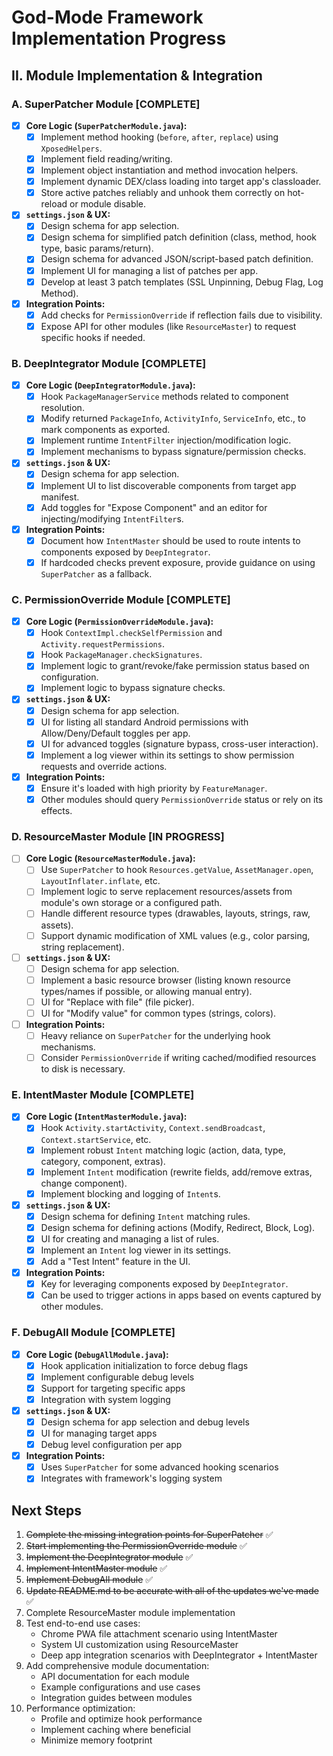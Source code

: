 # God-Mode Framework Implementation Progress

## II. Module Implementation & Integration

### A. SuperPatcher Module [COMPLETE]
*   [x] **Core Logic (`SuperPatcherModule.java`):**
    *   [x] Implement method hooking (`before`, `after`, `replace`) using `XposedHelpers`.
    *   [x] Implement field reading/writing.
    *   [x] Implement object instantiation and method invocation helpers.
    *   [x] Implement dynamic DEX/class loading into target app's classloader.
    *   [x] Store active patches reliably and unhook them correctly on hot-reload or module disable.
*   [x] **`settings.json` & UX:**
    *   [x] Design schema for app selection.
    *   [x] Design schema for simplified patch definition (class, method, hook type, basic params/return).
    *   [x] Design schema for advanced JSON/script-based patch definition.
    *   [x] Implement UI for managing a list of patches per app.
    *   [x] Develop at least 3 patch templates (SSL Unpinning, Debug Flag, Log Method).
*   [x] **Integration Points:**
    *   [x] Add checks for `PermissionOverride` if reflection fails due to visibility.
    *   [x] Expose API for other modules (like `ResourceMaster`) to request specific hooks if needed.

### B. DeepIntegrator Module [COMPLETE]
*   [x] **Core Logic (`DeepIntegratorModule.java`):**
    *   [x] Hook `PackageManagerService` methods related to component resolution.
    *   [x] Modify returned `PackageInfo`, `ActivityInfo`, `ServiceInfo`, etc., to mark components as exported.
    *   [x] Implement runtime `IntentFilter` injection/modification logic.
    *   [x] Implement mechanisms to bypass signature/permission checks.
*   [x] **`settings.json` & UX:**
    *   [x] Design schema for app selection.
    *   [x] Implement UI to list discoverable components from target app manifest.
    *   [x] Add toggles for "Expose Component" and an editor for injecting/modifying `IntentFilter`s.
*   [x] **Integration Points:**
    *   [x] Document how `IntentMaster` should be used to route intents to components exposed by `DeepIntegrator`.
    *   [x] If hardcoded checks prevent exposure, provide guidance on using `SuperPatcher` as a fallback.

### C. PermissionOverride Module [COMPLETE]
*   [x] **Core Logic (`PermissionOverrideModule.java`):**
    *   [x] Hook `ContextImpl.checkSelfPermission` and `Activity.requestPermissions`.
    *   [x] Hook `PackageManager.checkSignatures`.
    *   [x] Implement logic to grant/revoke/fake permission status based on configuration.
    *   [x] Implement logic to bypass signature checks.
*   [x] **`settings.json` & UX:**
    *   [x] Design schema for app selection.
    *   [x] UI for listing all standard Android permissions with Allow/Deny/Default toggles per app.
    *   [x] UI for advanced toggles (signature bypass, cross-user interaction).
    *   [x] Implement a log viewer within its settings to show permission requests and override actions.
*   [x] **Integration Points:**
    *   [x] Ensure it's loaded with high priority by `FeatureManager`.
    *   [x] Other modules should query `PermissionOverride` status or rely on its effects.

### D. ResourceMaster Module [IN PROGRESS]
*   [ ] **Core Logic (`ResourceMasterModule.java`):**
    *   [ ] Use `SuperPatcher` to hook `Resources.getValue`, `AssetManager.open`, `LayoutInflater.inflate`, etc.
    *   [ ] Implement logic to serve replacement resources/assets from module's own storage or a configured path.
    *   [ ] Handle different resource types (drawables, layouts, strings, raw, assets).
    *   [ ] Support dynamic modification of XML values (e.g., color parsing, string replacement).
*   [ ] **`settings.json` & UX:**
    *   [ ] Design schema for app selection.
    *   [ ] Implement a basic resource browser (listing known resource types/names if possible, or allowing manual entry).
    *   [ ] UI for "Replace with file" (file picker).
    *   [ ] UI for "Modify value" for common types (strings, colors).
*   [ ] **Integration Points:**
    *   [ ] Heavy reliance on `SuperPatcher` for the underlying hook mechanisms.
    *   [ ] Consider `PermissionOverride` if writing cached/modified resources to disk is necessary.

### E. IntentMaster Module [COMPLETE]
*   [x] **Core Logic (`IntentMasterModule.java`):**
    *   [x] Hook `Activity.startActivity`, `Context.sendBroadcast`, `Context.startService`, etc.
    *   [x] Implement robust `Intent` matching logic (action, data, type, category, component, extras).
    *   [x] Implement `Intent` modification (rewrite fields, add/remove extras, change component).
    *   [x] Implement blocking and logging of `Intent`s.
*   [x] **`settings.json` & UX:**
    *   [x] Design schema for defining `Intent` matching rules.
    *   [x] Design schema for defining actions (Modify, Redirect, Block, Log).
    *   [x] UI for creating and managing a list of rules.
    *   [x] Implement an `Intent` log viewer in its settings.
    *   [x] Add a "Test Intent" feature in the UI.
*   [x] **Integration Points:**
    *   [x] Key for leveraging components exposed by `DeepIntegrator`.
    *   [x] Can be used to trigger actions in apps based on events captured by other modules.

### F. DebugAll Module [COMPLETE]
*   [x] **Core Logic (`DebugAllModule.java`):**
    *   [x] Hook application initialization to force debug flags
    *   [x] Implement configurable debug levels
    *   [x] Support for targeting specific apps
    *   [x] Integration with system logging
*   [x] **`settings.json` & UX:**
    *   [x] Design schema for app selection and debug levels
    *   [x] UI for managing target apps
    *   [x] Debug level configuration per app
*   [x] **Integration Points:**
    *   [x] Uses `SuperPatcher` for some advanced hooking scenarios
    *   [x] Integrates with framework's logging system

## Next Steps

1. ~~Complete the missing integration points for SuperPatcher~~ ✅
2. ~~Start implementing the PermissionOverride module~~ ✅
3. ~~Implement the DeepIntegrator module~~ ✅
4. ~~Implement IntentMaster module~~ ✅
5. ~~Implement DebugAll module~~ ✅
6. ~~Update README.md to be accurate with all of the updates we've made~~ ✅
7. Complete ResourceMaster module implementation
8. Test end-to-end use cases:
    * Chrome PWA file attachment scenario using IntentMaster
    * System UI customization using ResourceMaster
    * Deep app integration scenarios with DeepIntegrator + IntentMaster
9. Add comprehensive module documentation:
    * API documentation for each module
    * Example configurations and use cases
    * Integration guides between modules
10. Performance optimization:
    * Profile and optimize hook performance
    * Implement caching where beneficial
    * Minimize memory footprint 